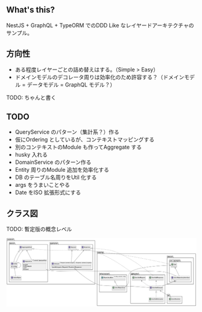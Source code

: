 ## What's this?

NestJS + GraphQL + TypeORM でのDDD Like なレイヤードアーキテクチャのサンプル。

## 方向性

- ある程度レイヤーごとの詰め替えはする。（Simple > Easy）
- ドメインモデルのデコレータ周りは効率化のため許容する？（ドメインモデル = データモデル = GraphQL モデル？）

TODO: ちゃんと書く

## TODO

- QueryService のパターン（集計系？）作る
- 仮にOrdering としているが、コンテキストマッピングする
- 別のコンテキストのModule も作ってAggregate する
- husky 入れる
- DomainService のパターン作る
- Entity 周りのModule 追加を効率化する
- DB のテーブル名周りをUtil 化する
- args をうまいことやる
- Date をISO 拡張形式にする

## クラス図

TODO: 暫定版の概念レベル

![クラス図](docs/uml/class.png)